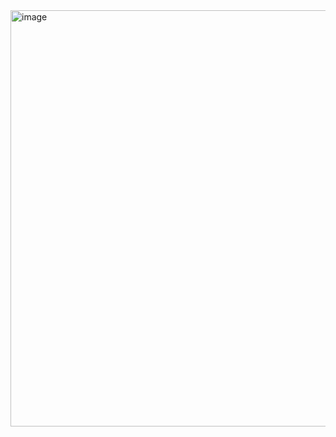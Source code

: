 <img width="1175" height="666" alt="image" src="https://github.com/user-attachments/assets/d1f66116-b162-44f9-8649-bcadab1a10d3" />
